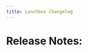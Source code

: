 ```yaml
---
title: Lunchbox Changelog
---
```


<h1>Release Notes:</h1>

<div class="tab-buttons" id="tab-buttons"></div>
<div id="tab-contents"></div>

<script>
document.addEventListener("DOMContentLoaded", async () => {
  // Load repo names from changelog-index.json
  const res = await fetch('changelogs/changelog-index.json');
  const repos = await res.json();

  const buttons = document.getElementById('tab-buttons');
  const contents = document.getElementById('tab-contents');

  repos.forEach((repo, i) => {
    const btn = document.createElement('button');
    btn.textContent = repo.replace(/-/g, ' ');
    btn.onclick = () => showTab(repo);
    buttons.appendChild(btn);

    const div = document.createElement('div');
    div.id = repo;
    div.className = 'tab';
    contents.appendChild(div);
    fetch(`changelogs/${repo}.md`)
      .then(r => r.text())
      .then(markdown => {
        div.innerHTML = marked.parse(markdown);
      });
  });

  showTab(repos[0]); // Show first by default

  // Local time conversion for utc-date spans
  setTimeout(() => {
    document.querySelectorAll(".utc-date").forEach(el => {
      const utcDate = new Date(el.textContent.trim());
      if (!isNaN(utcDate)) {
        el.textContent = utcDate.toLocaleString();
        el.title = utcDate.toISOString();
      }
    });
  }, 500);
});

function showTab(id) {
  document.querySelectorAll('.tab').forEach(t => t.style.display = 'none');
  document.getElementById(id).style.display = 'block';
}
</script>

<script src="https://cdn.jsdelivr.net/npm/marked/marked.min.js"></script>


<style>
.tab { display: none; white-space: pre-wrap; }
.tab-buttons button {
  margin: 0 10px;
  padding: 6px 12px;
  font-size: 16px;
  border-radius: 6px;
  border: none;
  background: #0366d6;
  color: white;
  cursor: pointer;
}
.tab-buttons button:hover {
  background: #024ea2;
}
</style>
